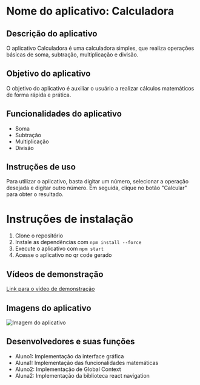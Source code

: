 # Nome do aplicativo: Calculadora

## Descrição do aplicativo

O aplicativo Calculadora é uma calculadora simples, que realiza operações básicas de soma, subtração, multiplicação e divisão.

## Objetivo do aplicativo

O objetivo do aplicativo é auxiliar o usuário a realizar cálculos matemáticos de forma rápida e prática.

## Funcionalidades do aplicativo

- Soma
- Subtração
- Multiplicação
- Divisão

## Instruções de uso

Para utilizar o aplicativo, basta digitar um número, selecionar a operação desejada e digitar outro número. Em seguida, clique no botão "Calcular" para obter o resultado.

# Instruções de instalação

1. Clone o repositório
2. Instale as dependências com `npm install --force`
3. Execute o aplicativo com `npm start`
4. Acesse o aplicativo no qr code gerado

## Vídeos de demonstração

[Link para o vídeo de demonstração](https://www.youtube.com/watch?v=123456)

## Imagens do aplicativo

![Imagem do aplicativo](https://www.imagem.com)

## Desenvolvedores e suas funções

- Aluno1: Implementação da interface gráfica
- Aluna1: Implementação das funcionalidades matemáticas
- Aluno2: Implementação de Global Context
- Aluna2: Implementação da biblioteca react navigation
